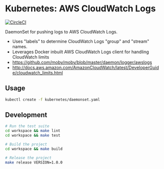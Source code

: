 Kubernetes: AWS CloudWatch Logs
===============================

[![CircleCI](https://circleci.com/gh/previousnext/k8s-pagerduty.svg?style=svg)](https://circleci.com/gh/previousnext/k8s-pagerduty)

DaemonSet for pushing logs to AWS CloudWatch Logs.

* Uses "labels" to determine CloudWatch Logs "group" and "stream" names.
* Leverages Docker inbuilt AWS CloudWatch Logs client for handling CloudWatch limits
 * https://github.com/moby/moby/blob/master/daemon/logger/awslogs
 * http://docs.aws.amazon.com/AmazonCloudWatch/latest/DeveloperGuide/cloudwatch_limits.html

## Usage

```bash
kubectl create -f kubernetes/daemonset.yaml
```

## Development

```bash
# Run the test suite
cd workspace && make lint
cd workspace && make test

# Build the project
cd workspace && make build

# Release the project
make release VERSION=1.0.0
```
